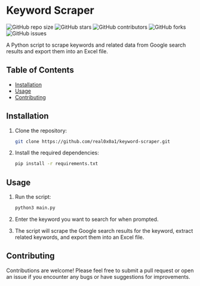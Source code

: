 # Keyword Scraper

![GitHub repo size](https://img.shields.io/github/repo-size/real0x0a1/keyword-scraper)
![GitHub stars](https://img.shields.io/github/stars/real0x0a1/keyword-scraper?style=social)
![GitHub contributors](https://img.shields.io/github/contributors/real0x0a1/keyword-scraper)
![GitHub forks](https://img.shields.io/github/forks/real0x0a1/keyword-scraper?style=social)
![GitHub issues](https://img.shields.io/github/issues/real0x0a1/keyword-scraper)

A Python script to scrape keywords and related data from Google search results and export them into an Excel file.

## Table of Contents

- [Installation](#installation)
- [Usage](#usage)
- [Contributing](#contributing)

## Installation

1. Clone the repository:

   ```bash
   git clone https://github.com/real0x0a1/keyword-scraper.git
   ```

2. Install the required dependencies:

   ```bash
   pip install -r requirements.txt
   ```

## Usage

1. Run the script:

   ```bash
   python3 main.py
   ```

2. Enter the keyword you want to search for when prompted.

3. The script will scrape the Google search results for the keyword, extract related keywords, and export them into an Excel file.

## Contributing

Contributions are welcome! Please feel free to submit a pull request or open an issue if you encounter any bugs or have suggestions for improvements.
